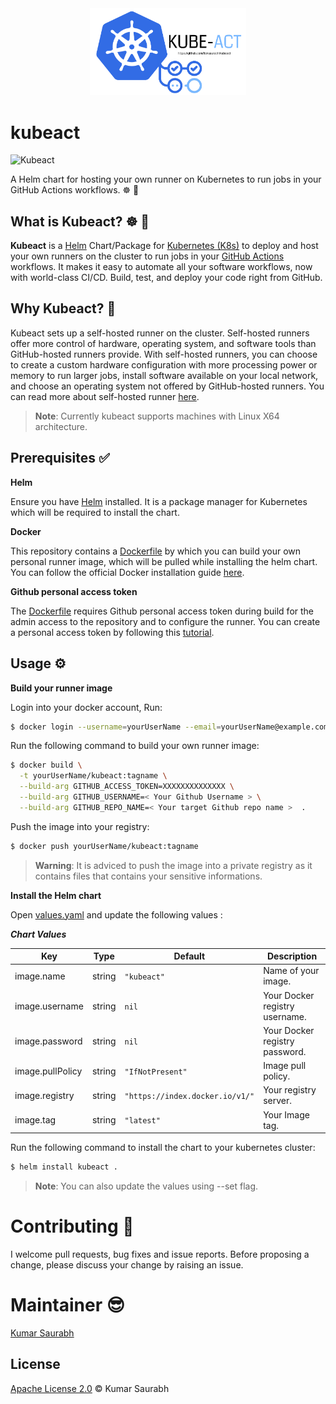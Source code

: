 <div style="text-align:center"><img  width="250" src="./assets/logo.png" /></div>

# kubeact
![Kubeact](https://github.com/itsksaurabh/kubeact/workflows/Kubeact/badge.svg)

A Helm chart for hosting your own runner on Kubernetes to run jobs in your GitHub Actions workflows. ☸️ 🚀

## What is Kubeact? ☸️ 🚀

**Kubeact** is a [Helm](https://helm.sh/) Chart/Package for [Kubernetes (K8s)](https://kubernetes.io/) to deploy and host your own runners on the cluster to run jobs in your [GitHub Actions](https://github.com/features/actions) workflows. It makes it easy to automate all your software workflows, now with world-class CI/CD. Build, test, and deploy your code right from GitHub. 

##  Why Kubeact? 🧐

Kubeact sets up a self-hosted runner on the cluster. Self-hosted runners offer more control of hardware, operating system, and software tools than GitHub-hosted runners provide. With self-hosted runners, you can choose to create a custom hardware configuration with more processing power or memory to run larger jobs, install software available on your local network, and choose an operating system not offered by GitHub-hosted runners.
You can read more about self-hosted runner [here](https://help.github.com/en/actions/hosting-your-own-runners/about-self-hosted-runners).

> **Note**: Currently kubeact supports machines with Linux X64 architecture.

## Prerequisites ✅

**Helm**

Ensure you have [Helm](https://helm.sh/) installed. It is a package manager for Kubernetes which will be required to install the chart.

**Docker**

This repository contains a [Dockerfile](Dockerfile) by which you can build your own personal runner image, which will be pulled while installing the helm chart. You can follow the official Docker installation guide [here](https://docs.docker.com/install/).

**Github personal access token**

The [Dockerfile](Dockerfile) requires Github personal access token during build for the admin access to the repository and to configure the runner. You can create a personal access token by following this [tutorial](https://help.github.com/en/github/authenticating-to-github/creating-a-personal-access-token-for-the-command-line).

 ## Usage ⚙️

**Build your runner image**

Login into your docker account, Run:
```sh
$ docker login --username=yourUserName --email=yourUserName@example.com
```
Run the following command to build your own runner image:

```sh
$ docker build \
  -t yourUserName/kubeact:tagname \
  --build-arg GITHUB_ACCESS_TOKEN=XXXXXXXXXXXXXX \
  --build-arg GITHUB_USERNAME=< Your Github Username > \
  --build-arg GITHUB_REPO_NAME=< Your target Github repo name >  .
```

Push the image into your registry:

```sh
$ docker push yourUserName/kubeact:tagname
```

> **Warning**: It is adviced to push the image into a private registry as it contains files that contains your sensitive informations.

**Install the Helm chart**

Open [values.yaml](values.yaml) and update the following values :

***Chart Values***

| Key | Type | Default | Description |
|-----|------|---------|-------------|
| image.name | string | `"kubeact"` | Name of your image. |
| image.username | string | `nil` | Your Docker registry username. |
| image.password | string | `nil` | Your Docker registry password. |
| image.pullPolicy | string | `"IfNotPresent"` | Image pull policy. |
| image.registry | string | `"https://index.docker.io/v1/"` | Your registry server. |
| image.tag | string | `"latest"` | Your Image tag. |

Run the following command to install the chart to your kubernetes cluster:

```sh
$ helm install kubeact .
```
> **Note**: You can also update the values using --set flag.

# Contributing 🍻

I welcome pull requests, bug fixes and issue reports. Before proposing a change, please discuss your change by raising an issue.

# Maintainer 😎

[Kumar Saurabh](https://in.linkedin.com/in/itsksaurabh)

## License

[Apache License 2.0](LICENSE) © Kumar Saurabh

